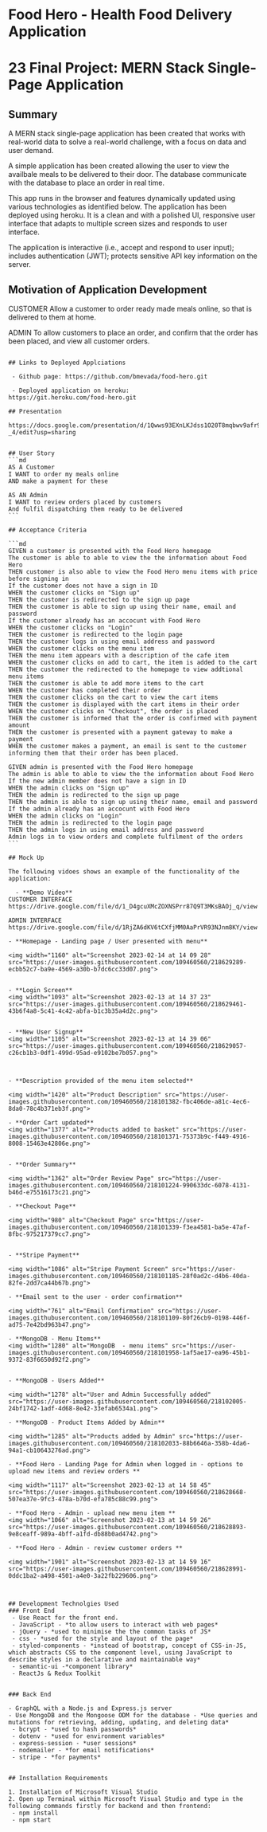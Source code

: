 # Food Hero - Health Food Delivery Application
# 23 Final Project: MERN Stack Single-Page Application

## Summary
A MERN stack single-page application has been created that works with real-world data to solve a real-world challenge, with a focus on data and user demand.

A simple application has been created allowing the user to view the availbale meals to be delivered to their door. The database communicate with the database to place an order in real time.

This app runs in the browser and features dynamically updated using various technologies as identified below. The application has been deployed using heroku. It is a clean and with a polished UI, responsive user interface that adapts to multiple screen sizes and responds to user interface.

The application is interactive (i.e., accept and respond to user input); includes authentication (JWT); protects sensitive API key information on the server.

## Motivation of Application Development 

CUSTOMER
Allow a customer to order ready made meals online, so that is delivered to them at home. 

ADMIN
To allow customers to place an order, and confirm that the order has been placed, and view all customer orders.

````

## Links to Deployed Applciations

 - Github page: https://github.com/bmevada/food-hero.git

 - Deployed application on heroku: 
https://git.heroku.com/food-hero.git

## Presentation 

https://docs.google.com/presentation/d/1Qwws93EXnLKJdss1O20T8mqbwv9afr9d2NkigSuI-_4/edit?usp=sharing


## User Story
```md
AS A Customer 
I WANT to order my meals online
AND make a payment for these

AS AN Admin
I WANT to review orders placed by customers
And fulfil dispatching them ready to be delivered
```

## Acceptance Criteria

```md
GIVEN a customer is presented with the Food Hero homepage
The customer is able to able to view the the information about Food Hero
THEN customer is also able to view the Food Hero menu items with price before signing in
If the customer does not have a sign in ID
WHEN the customer clicks on "Sign up" 
THEN the customer is redirected to the sign up page
THEN the customer is able to sign up using their name, email and password
If the customer already has an accocunt with Food Hero
WHEN the customer clicks on "Login" 
THEN the customer is redirected to the login page
THEN the customer logs in using email address and password
WHEN the customer clicks on the menu item
THEN the menu item appears with a description of the cafe item
WHEN the customer clicks on add to cart, the item is added to the cart
THEN the customer the redirected to the homepage to view addtional menu items
THEN the customer is able to add more items to the cart
WHEN the customer has completed their order
THEN the customer clicks on the cart to view the cart items
THEN the customer is displayed with the cart items in their order
WHEN the customer clicks on "Checkout", the order is placed 
THEN the customer is informed that the order is confirmed with payment amount 
THEN the customer is presented with a payment gateway to make a payment
WHEN the customer makes a payment, an email is sent to the customer informing them that their order has been placed.

GIVEN admin is presented with the Food Hero homepage
The admin is able to able to view the the information about Food Hero
If the new admin member does not have a sign in ID
WHEN the admin clicks on "Sign up" 
THEN the admin is redirected to the sign up page
THEN the admin is able to sign up using their name, email and password
If the admin already has an accocunt with Food Hero
WHEN the admin clicks on "Login" 
THEN the admin is redirected to the login page
THEN the admin logs in using email address and password
Admin logs in to view orders and complete fulfilment of the orders
```

## Mock Up

The following vidoes shows an example of the functionality of the application:

  - **Demo Video**
CUSTOMER INTERFACE
https://drive.google.com/file/d/1_D4gcuXMcZOXNSPrr87Q9T3MKsBAOj_q/view

ADMIN INTERFACE
https://drive.google.com/file/d/1RjZA6dKV6tCXfjMM0AaPrVR93NJnm8KY/view

- **Homepage - Landing page / User presented with menu**

<img width="1160" alt="Screenshot 2023-02-14 at 14 09 28" src="https://user-images.githubusercontent.com/109460560/218629289-ecbb52c7-ba9e-4569-a30b-b7dc6cc33d07.png">


- **Login Screen**
<img width="1093" alt="Screenshot 2023-02-13 at 14 37 23" src="https://user-images.githubusercontent.com/109460560/218629461-43b6f4a8-5c41-4c42-abfa-b1c3b35a4d2c.png">


- **New User Signup**
<img width="1105" alt="Screenshot 2023-02-13 at 14 39 06" src="https://user-images.githubusercontent.com/109460560/218629057-c26cb1b3-0df1-499d-95ad-e9102be7b057.png">



- **Description provided of the menu item selected**

<img width="1420" alt="Product Description" src="https://user-images.githubusercontent.com/109460560/218101382-fbc406de-a81c-4ec6-8da0-78c4b371eb3f.png">

- **Order Cart updated**
<img width="1377" alt="Products added to basket" src="https://user-images.githubusercontent.com/109460560/218101371-75373b9c-f449-4916-8008-15463e42806e.png">


- **Order Summary**

<img width="1362" alt="Order Review Page" src="https://user-images.githubusercontent.com/109460560/218101224-990633dc-6078-4131-b46d-e75516173c21.png">

- **Checkout Page**

<img width="980" alt="Checkout Page" src="https://user-images.githubusercontent.com/109460560/218101339-f3ea4581-ba5e-47af-8fbc-975217379cc7.png">


- **Stripe Payment**

<img width="1086" alt="Stripe Payment Screen" src="https://user-images.githubusercontent.com/109460560/218101185-28f0ad2c-d4b6-40da-82fe-2dd7ca44b67b.png">

- **Email sent to the user - order confirmation**

<img width="761" alt="Email Confirmation" src="https://user-images.githubusercontent.com/109460560/218101109-80f26cb9-0198-446f-ad75-7e42bd963b47.png">

- **MongoDB - Menu Items**
<img width="1280" alt="MongoDB  - menu items" src="https://user-images.githubusercontent.com/109460560/218101958-1af5ae17-ea96-45b1-9372-83f6650d92f2.png">


- **MongoDB - Users Added**

<img width="1278" alt="User and Admin Successfully added" src="https://user-images.githubusercontent.com/109460560/218102005-24bf1742-1adf-4d68-8e42-33efab6534a1.png">

- **MongoDB - Product Items Added by Admin**

<img width="1285" alt="Products added by Admin" src="https://user-images.githubusercontent.com/109460560/218102033-88b6646a-358b-4da6-94a1-cb10643276ad.png">

- **Food Hero - Landing Page for Admin when logged in - options to upload new items and review orders **

<img width="1117" alt="Screenshot 2023-02-13 at 14 58 45" src="https://user-images.githubusercontent.com/109460560/218628668-507ea37e-9fc3-478a-b70d-efa785c88c99.png">

- **Food Hero - Admin - upload new menu item **
<img width="1066" alt="Screenshot 2023-02-13 at 14 59 26" src="https://user-images.githubusercontent.com/109460560/218628893-9e8ceaff-989a-4bff-a1fd-db88b0ad4742.png">

- **Food Hero - Admin - review customer orders **

<img width="1901" alt="Screenshot 2023-02-13 at 14 59 16" src="https://user-images.githubusercontent.com/109460560/218628991-0ddc1ba2-a498-4501-a4e0-3a22fb229606.png">



## Development Technolgies Used
### Front End
 - Use React for the front end.
 - JavaScript - *to allow users to interact with web pages*
 - jQuery - *used to minimise the the common tasks of JS*
 - css - *used for the style and layout of the page*
 - styled-components - *instead of bootstrap, concept of CSS-in-JS, which abstracts CSS to the component level, using JavaScript to describe styles in a declarative and maintainable way*
 - semantic-ui -*component library*
 - ReactJs & Redux Toolkit 


### Back End

- GraphQL with a Node.js and Express.js server 
- Use MongoDB and the Mongoose ODM for the database - *Use queries and mutations for retrieving, adding, updating, and deleting data*
 - bcrypt - *used to hash passwords*
 - dotenv - *used for environment variables*
 - express-session - *user sessions*
 - nodemailer - *for email notifications*
 - stripe - *for payments*


## Installation Requirements

1. Installation of Microsoft Visual Studio
2. Open up Terminal within Microsoft Visual Studio and type in the following commands firstly for backend and then frontend:
 - npm install
 - npm start


